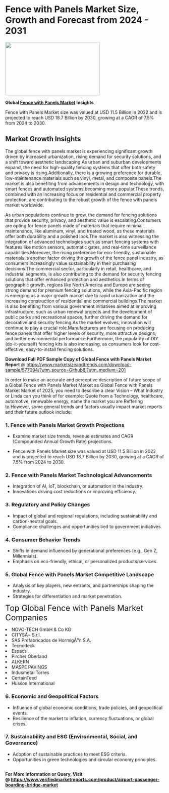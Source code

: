 <H1>Fence with Panels Market Size, Growth and Forecast from 2024 - 2031</H1><img class="aligncenter size-medium wp-image-584254" src="https://thirdeyenews.in/wp-content/uploads/2024/09/Global-Market-Research-300x168.jpeg" alt="" width="300" height="168" /><p><strong>Global&nbsp;<a href="https://www.marketsizeandtrends.com/download-sample/577094/?utm_source=Github8j?utm_medium=201">Fence with Panels Market</a> Insights</strong></p><p>Fence with Panels Market size was valued at USD 11.5 Billion in 2022 and is projected to reach USD 18.7 Billion by 2030, growing at a CAGR of 7.5% from 2024 to 2030.</p><p><h2>Market Growth Insights</h2> <p>The global fence with panels market is experiencing significant growth driven by increased urbanization, rising demand for security solutions, and a shift toward aesthetic landscaping.As urban and suburban developments expand, the need for high-quality fencing systems that offer both safety and privacy is rising.Additionally, there is a growing preference for durable, low-maintenance materials such as vinyl, metal, and composite panels.The market is also benefiting from advancements in design and technology, with smart fences and automated systems becoming more popular.These trends, combined with an increasing focus on residential and commercial property protection, are contributing to the robust growth of the fence with panels market worldwide.</p> <p>As urban populations continue to grow, the demand for fencing solutions that provide security, privacy, and aesthetic value is escalating.Consumers are opting for fence panels made of materials that require minimal maintenance, like aluminum, vinyl, and treated wood, as these materials offer both durability and a polished look.The market is also witnessing the integration of advanced technologies such as smart fencing systems with features like motion sensors, automatic gates, and real-time surveillance capabilities.Moreover, the rising preference for eco-friendly, sustainable materials is another factor driving the growth of the fence panel industry, as consumers increasingly value sustainability in their purchasing decisions.The commercial sector, particularly in retail, healthcare, and industrial segments, is also contributing to the demand for security fencing solutions that offer enhanced protection and aesthetics.In terms of geographic growth, regions like North America and Europe are seeing strong demand for premium fencing solutions, while the Asia-Pacific region is emerging as a major growth market due to rapid urbanization and the increasing construction of residential and commercial buildings.The market is also benefiting from various government initiatives aimed at improving infrastructure, such as urban renewal projects and the development of public parks and recreational spaces, further driving the demand for decorative and security fencing.As the market evolves, innovation will continue to play a crucial role.Manufacturers are focusing on producing fence panels that offer higher levels of security, more attractive designs, and better environmental performance.Furthermore, the popularity of DIY (do-it-yourself) fencing kits is also increasing, as consumers look for cost-effective, easy-to-install fencing solutions.<p><span class=""><strong>Download Full PDF Sample Copy of Global Fence with Panels Market Report</strong> @ <a href="https://www.marketsizeandtrends.com/download-sample/577094/?utm_source=Github8j?utm_medium=201" target="_blank">https://www.marketsizeandtrends.com/download-sample/577094/?utm_source=Github8j?utm_medium=201</a></span></p><p>In order to make an accurate and perceptive description of future scope of a Global&nbsp;Fence with Panels Market Market as Global&nbsp;Fence with Panels Market Market of 2025, you need to describe a clear Vision &ndash; What Industry or Linda can you think of for example: Quote from a Technology, healthcare, automotive, renewable energy, name the market you are Reffering to.However, some general trends and factors usually impact market reports and their future outlook include:</p><h3>1.&nbsp;<strong>Fence with Panels Market Growth Projections</strong></h3><ul><li>Examine market size trends, revenue estimates and CAGR (Compounded Annual Growth Rate) projections.</li><li><p>Fence with Panels Market size was valued at USD 11.5 Billion in 2022 and is projected to reach USD 18.7 Billion by 2030, growing at a CAGR of 7.5% from 2024 to 2030.</p></li></ul><h3>2.&nbsp;<strong>Fence with Panels Market Technological Advancements</strong></h3><ul><li>Integration of AI, IoT, blockchain, or automation in the industry.</li><li>Innovations driving cost reductions or improving efficiency.</li></ul><h3>3.&nbsp;<strong>Regulatory and Policy Changes</strong></h3><ul><li>Impact of global and regional regulations, including sustainability and carbon-neutral goals.</li><li>Compliance challenges and opportunities tied to government initiatives.</li></ul><h3>4.&nbsp;<strong>Consumer Behavior Trends</strong></h3><ul><li>Shifts in demand influenced by generational preferences (e.g., Gen Z, Millennials).</li><li>Emphasis on eco-friendly, ethical, or personalized products/services.</li></ul><h3>5.&nbsp;<strong>Global Fence with Panels Market Competitive Landscape</strong></h3><ul><li>Analysis of key players, new entrants, and partnerships shaping the industry.</li><li>Strategies for differentiation and market penetration.</li></ul><p data-pm-slice="1 1 []"><span style="color: inherit; font-family: inherit; font-size: 25px;">Top Global Fence with Panels Market Companies</span></p><div class="" data-test-id=""><p><li>NOVO-TECH GmbH & Co KG</li><li> CITYSÃ¬ S.r.l.</li><li> SAS Prefabricados de HormigÃ³n S.A.</li><li> Tecnodeck</li><li> Espacs</li><li> Pircher Oberland</li><li> ALKERN</li><li> MASPE PAVINGS</li><li> Indusmetal Torres</li><li> CertainTeed</li><li> Husson International</li></p></div><h3>6.&nbsp;<strong>Economic and Geopolitical Factors</strong></h3><ul><li>Influence of global economic conditions, trade policies, and geopolitical events.</li><li>Resilience of the market to inflation, currency fluctuations, or global crises.</li></ul><h3>7.&nbsp;<strong>Sustainability and ESG (Environmental, Social, and Governance)</strong></h3><ul><li>Adoption of sustainable practices to meet ESG criteria.</li><li>Opportunities in green technologies and circular economy principles.</li></ul><h2><strong style="font-size: 14px;">For More Information or Query, Visit @&nbsp;</strong><a style="background-color: #ffffff; font-size: 14px;" href="https://www.marketsizeandtrends.com/report/fence-with-panels-market/" target="_blank">https://www.verifiedmarketreports.com/product/airport-passenger-boarding-bridge-market</a></h2>